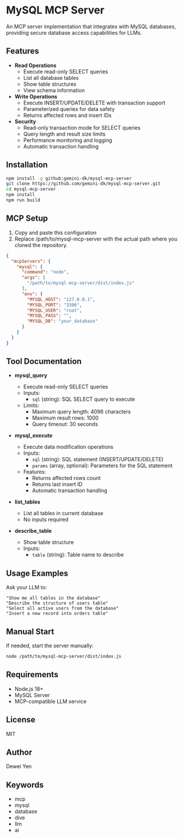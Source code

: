 # MySQL MCP Server

An MCP server implementation that integrates with MySQL databases, providing secure database access capabilities for LLMs.

## Features

* **Read Operations**
  * Execute read-only SELECT queries
  * List all database tables
  * Show table structures
  * View schema information
* **Write Operations**
  * Execute INSERT/UPDATE/DELETE with transaction support
  * Parameterized queries for data safety
  * Returns affected rows and insert IDs
* **Security**
  * Read-only transaction mode for SELECT queries
  * Query length and result size limits
  * Performance monitoring and logging
  * Automatic transaction handling

## Installation

```bash
npm install -g github:gemini-dk/mysql-mcp-server
git clone https://github.com/gemini-dk/mysql-mcp-server.git
cd mysql-mcp-server
npm install
npm run build
```

## MCP Setup

1. Copy and paste this configuration
2. Replace /path/to/mysql-mcp-server with the actual path where you cloned the repository.

```json
{
  "mcpServers": {
    "mysql": {
      "command": "node",
      "args": [
        "/path/to/mysql-mcp-server/dist/index.js"
      ],
      "env": {
        "MYSQL_HOST": "127.0.0.1",
        "MYSQL_PORT": "3306",
        "MYSQL_USER": "root",
        "MYSQL_PASS": "",
        "MYSQL_DB": "your_database"
      }
    }
  }
}
```

## Tool Documentation

* **mysql_query**
  * Execute read-only SELECT queries
  * Inputs:
    * `sql` (string): SQL SELECT query to execute
  * Limits:
    * Maximum query length: 4096 characters
    * Maximum result rows: 1000
    * Query timeout: 30 seconds

* **mysql_execute**
  * Execute data modification operations
  * Inputs:
    * `sql` (string): SQL statement (INSERT/UPDATE/DELETE)
    * `params` (array, optional): Parameters for the SQL statement
  * Features:
    * Returns affected rows count
    * Returns last insert ID
    * Automatic transaction handling

* **list_tables**
  * List all tables in current database
  * No inputs required

* **describe_table**
  * Show table structure
  * Inputs:
    * `table` (string): Table name to describe

## Usage Examples

Ask your LLM to:

```
"Show me all tables in the database"
"Describe the structure of users table"
"Select all active users from the database"
"Insert a new record into orders table"
```

## Manual Start

If needed, start the server manually:

```bash
node /path/to/mysql-mcp-server/dist/index.js
```

## Requirements

* Node.js 18+
* MySQL Server
* MCP-compatible LLM service

## License

MIT

## Author

Dewei Yen

## Keywords

* mcp
* mysql
* database
* dive
* llm
* ai
